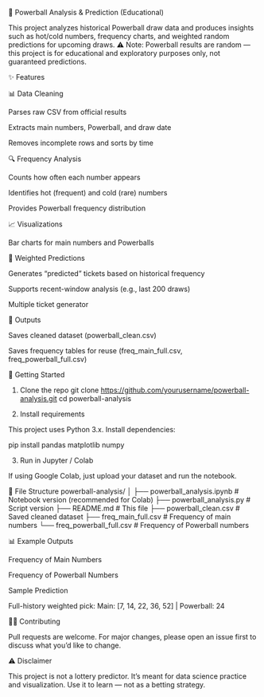 🎲 Powerball Analysis & Prediction (Educational)

This project analyzes historical Powerball draw data and produces insights such as hot/cold numbers, frequency charts, and weighted random predictions for upcoming draws.
⚠️ Note: Powerball results are random — this project is for educational and exploratory purposes only, not guaranteed predictions.

✨ Features

📊 Data Cleaning

Parses raw CSV from official results

Extracts main numbers, Powerball, and draw date

Removes incomplete rows and sorts by time

🔍 Frequency Analysis

Counts how often each number appears

Identifies hot (frequent) and cold (rare) numbers

Provides Powerball frequency distribution

📈 Visualizations

Bar charts for main numbers and Powerballs

🎯 Weighted Predictions

Generates “predicted” tickets based on historical frequency

Supports recent-window analysis (e.g., last 200 draws)

Multiple ticket generator

💾 Outputs

Saves cleaned dataset (powerball_clean.csv)

Saves frequency tables for reuse (freq_main_full.csv, freq_powerball_full.csv)

🚀 Getting Started
1. Clone the repo
git clone https://github.com/yourusername/powerball-analysis.git
cd powerball-analysis

2. Install requirements

This project uses Python 3.x.
Install dependencies:

pip install pandas matplotlib numpy

3. Run in Jupyter / Colab

If using Google Colab, just upload your dataset and run the notebook.

📂 File Structure
powerball-analysis/
│
├── powerball_analysis.ipynb   # Notebook version (recommended for Colab)
├── powerball_analysis.py      # Script version
├── README.md                  # This file
├── powerball_clean.csv        # Saved cleaned dataset
├── freq_main_full.csv         # Frequency of main numbers
└── freq_powerball_full.csv    # Frequency of Powerball numbers

📊 Example Outputs

Frequency of Main Numbers


Frequency of Powerball Numbers


Sample Prediction

Full-history weighted pick:
Main: [7, 14, 22, 36, 52] | Powerball: 24

🧑‍💻 Contributing

Pull requests are welcome. For major changes, please open an issue first to discuss what you’d like to change.

⚠️ Disclaimer

This project is not a lottery predictor. It’s meant for data science practice and visualization.
Use it to learn — not as a betting strategy.
